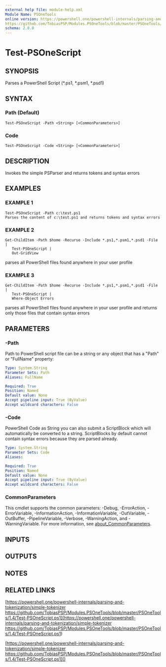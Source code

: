 ```yaml
---
external help file: module-help.xml
Module Name: PSOneTools
online version: https://powershell.one/powershell-internals/parsing-and-tokenization/simple-tokenizer
https://github.com/TobiasPSP/Modules.PSOneTools/blob/master/PSOneTools/1.4/Test-PSOneScript.ps1
schema: 2.0.0
---
```


# Test-PSOneScript

## SYNOPSIS
Parses a PowerShell Script (*.ps1, *.psm1, *.psd1)

## SYNTAX

### Path (Default)
```
Test-PSOneScript -Path <String> [<CommonParameters>]
```

### Code
```
Test-PSOneScript -Code <String> [<CommonParameters>]
```

## DESCRIPTION
Invokes the simple PSParser and returns tokens and syntax errors

## EXAMPLES

### EXAMPLE 1
```
Test-PSOneScript -Path c:\test.ps1
Parses the content of c:\test.ps1 and returns tokens and syntax errors
```

### EXAMPLE 2
```
Get-ChildItem -Path $home -Recurse -Include *.ps1,*.psm1,*.psd1 -File |
   Test-PSOneScript |
   Out-GridView
```

parses all PowerShell files found anywhere in your user profile

### EXAMPLE 3
```
Get-ChildItem -Path $home -Recurse -Include *.ps1,*.psm1,*.psd1 -File |
   Test-PSOneScript |
   Where-Object Errors
```

parses all PowerShell files found anywhere in your user profile
and returns only those files that contain syntax errors

## PARAMETERS

### -Path
Path to PowerShell script file
can be a string or any object that has a "Path" 
or "FullName" property:

```yaml
Type: System.String
Parameter Sets: Path
Aliases: FullName

Required: True
Position: Named
Default value: None
Accept pipeline input: True (ByValue)
Accept wildcard characters: False
```

### -Code
PowerShell Code as String
you can also submit a ScriptBlock which will automatically be converted
to a string.
ScriptBlocks by default cannot contain syntax errors because
they are parsed already.

```yaml
Type: System.String
Parameter Sets: Code
Aliases:

Required: True
Position: Named
Default value: None
Accept pipeline input: True (ByValue)
Accept wildcard characters: False
```

### CommonParameters
This cmdlet supports the common parameters: -Debug, -ErrorAction, -ErrorVariable, -InformationAction, -InformationVariable, -OutVariable, -OutBuffer, -PipelineVariable, -Verbose, -WarningAction, and -WarningVariable. For more information, see [about_CommonParameters](http://go.microsoft.com/fwlink/?LinkID=113216).

## INPUTS

## OUTPUTS

## NOTES

## RELATED LINKS

[https://powershell.one/powershell-internals/parsing-and-tokenization/simple-tokenizer
https://github.com/TobiasPSP/Modules.PSOneTools/blob/master/PSOneTools/1.4/Test-PSOneScript.ps1](https://powershell.one/powershell-internals/parsing-and-tokenization/simple-tokenizer
https://github.com/TobiasPSP/Modules.PSOneTools/blob/master/PSOneTools/1.4/Test-PSOneScript.ps1)

[https://powershell.one/powershell-internals/parsing-and-tokenization/simple-tokenizer
https://github.com/TobiasPSP/Modules.PSOneTools/blob/master/PSOneTools/1.4/Test-PSOneScript.ps1]()

